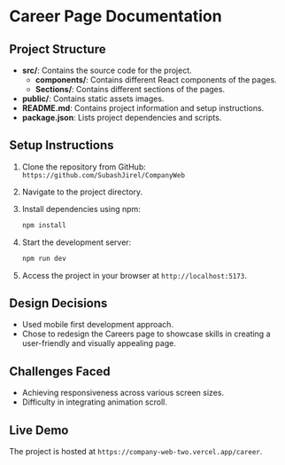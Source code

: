 # Career Page Documentation

## Project Structure

- **src/**: Contains the source code for the project.
  - **components/**: Contains different React components of the pages.
  - **Sections/**: Contains different sections of the pages.
- **public/**: Contains static assets images.
- **README.md**: Contains project information and setup instructions.
- **package.json**: Lists project dependencies and scripts.

## Setup Instructions

1. Clone the repository from GitHub: `https://github.com/SubashJirel/CompanyWeb`
2. Navigate to the project directory.
3. Install dependencies using npm:

   ```bash
   npm install
   ```

4. Start the development server:

   ```bash
   npm run dev
   ```

5. Access the project in your browser at `http://localhost:5173`.

## Design Decisions

- Used mobile first development approach.
- Chose to redesign the Careers page to showcase skills in creating a user-friendly and visually appealing page.

## Challenges Faced

- Achieving responsiveness across various screen sizes.
- Difficulty in integrating animation scroll.

## Live Demo

The project is hosted at `https://company-web-two.vercel.app/career`.

